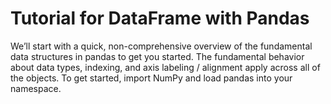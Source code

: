 # Tutorial for DataFrame with Pandas

We’ll start with a quick, 
non-comprehensive overview of the fundamental data structures in pandas 
to get you started. 
The fundamental behavior about data types, 
indexing, and axis labeling / alignment apply across all of the objects. 
To get started, import NumPy and load pandas into your namespace.